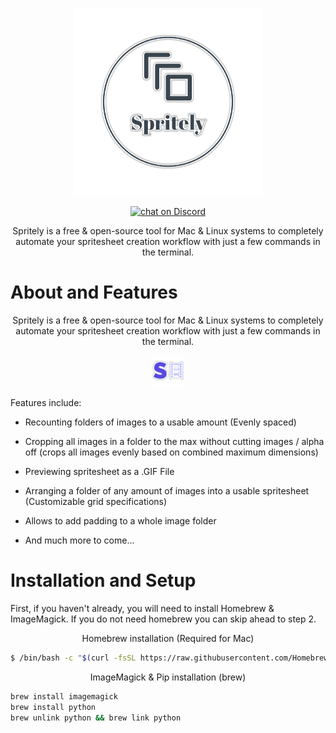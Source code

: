 <p align="center">
    <img src="https://raw.githubusercontent.com/science6uru/Spritely/main/my-image%20(2)%20(1).png" 
    alt = "Logo Image" height= "300" width= "300">
</p>
<p align="center">
    <a href="https://discord.gg/xVtbCuaGfM">
        <img src="https://img.shields.io/discord/419123358698045453?style=for-the-badge&logo=discord"
            alt="chat on Discord"></a>
</p>
<p align="center">
Spritely is a free & open-source tool for Mac & Linux systems to completely automate your spritesheet creation workflow with just a few commands in the terminal.

# About and Features
</p>
<p align="center">
Spritely is a free & open-source tool for Mac & Linux systems to completely automate your spritesheet creation workflow with just a few commands in the terminal. 


<p align="center">
    <img src="https://raw.githubusercontent.com/science6uru/Spritely/main/my-image%20(4)%20(1)%20(1).png" 
    alt = "Logo Image" height= "50" width= "50">

Features include:

- Recounting folders of images to a usable amount (Evenly spaced)

- Cropping all images in a folder to the max without cutting images / alpha off (crops all images evenly based on combined maximum dimensions)

- Previewing spritesheet as a .GIF File

- Arranging a folder of any amount of images into a usable spritesheet (Customizable grid specifications)

- Allows to add padding to a whole image folder
    
- And much more to come...

# Installation and Setup
First, if you haven't already, you will need to install Homebrew & ImageMagick. If you do not need homebrew you can skip ahead to step 2.
<p align="center">
Homebrew installation (Required for Mac)

```sh
$ /bin/bash -c "$(curl -fsSL https://raw.githubusercontent.com/Homebrew/install/HEAD/install.sh)"
```

<p align="center">
ImageMagick & Pip installation (brew)
    
```sh
brew install imagemagick
brew install python
brew unlink python && brew link python
```
